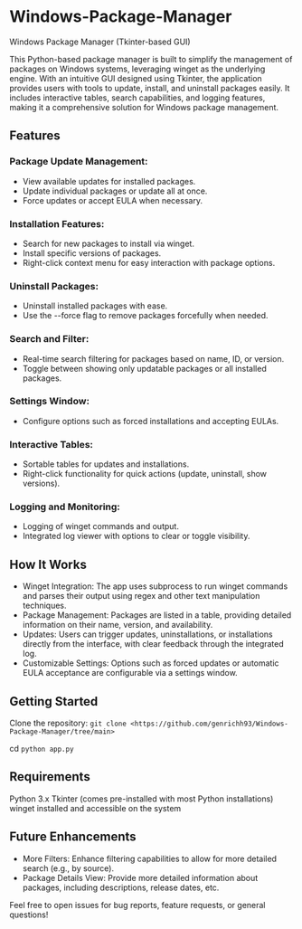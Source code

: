 # Windows-Package-Manager
Windows Package Manager (Tkinter-based GUI)

This Python-based package manager is built to simplify the management of packages on Windows systems, leveraging winget as the underlying engine. With an intuitive GUI designed using Tkinter, the application provides users with tools to update, install, and uninstall packages easily. It includes interactive tables, search capabilities, and logging features, making it a comprehensive solution for Windows package management.

## Features
### Package Update Management:

- View available updates for installed packages.
- Update individual packages or update all at once.
- Force updates or accept EULA when necessary.

### Installation Features:

- Search for new packages to install via winget.
- Install specific versions of packages.
- Right-click context menu for easy interaction with package options.

### Uninstall Packages:

- Uninstall installed packages with ease.
- Use the --force flag to remove packages forcefully when needed.

### Search and Filter:

- Real-time search filtering for packages based on name, ID, or version.
- Toggle between showing only updatable packages or all installed packages.

### Settings Window:

- Configure options such as forced installations and accepting EULAs.

### Interactive Tables:

- Sortable tables for updates and installations.
- Right-click functionality for quick actions (update, uninstall, show versions).

### Logging and Monitoring:

- Logging of winget commands and output.
- Integrated log viewer with options to clear or toggle visibility.

## How It Works
- Winget Integration: The app uses subprocess to run winget commands and parses their output using regex and other text manipulation techniques.
- Package Management: Packages are listed in a table, providing detailed information on their name, version, and availability.
- Updates: Users can trigger updates, uninstallations, or installations directly from the interface, with clear feedback through the integrated log.
- Customizable Settings: Options such as forced updates or automatic EULA acceptance are configurable via a settings window.

## Getting Started
Clone the repository:
`git clone <https://github.com/genrichh93/Windows-Package-Manager/tree/main>`

cd <repository>
`python app.py`

## Requirements
Python 3.x
Tkinter (comes pre-installed with most Python installations)
winget installed and accessible on the system

## Future Enhancements
- More Filters: Enhance filtering capabilities to allow for more detailed search (e.g., by source).
- Package Details View: Provide more detailed information about packages, including descriptions, release dates, etc.


Feel free to open issues for bug reports, feature requests, or general questions!
